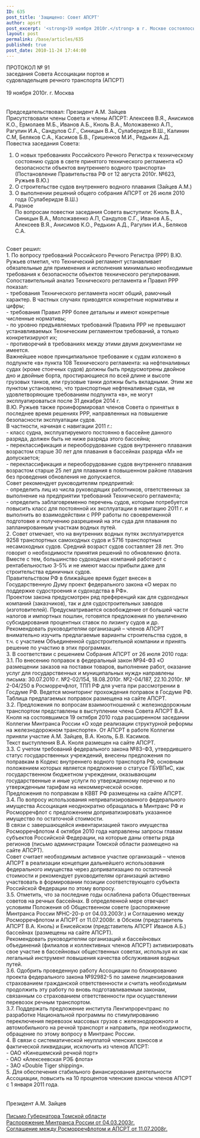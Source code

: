 ```yaml
---
ID: 635
post_title: 'Защищено: Совет АПСРТ'
author: apsrt
post_excerpt: '<strong>19 ноября 2010г.</strong> в г. Москве состоялось заседание Совета АПСРТ. В ходе заседания были рассмотрены вопросы: о новых требованиях РРР к техническому состоянию судов в свете принятого техрегламента &quot;О безопасности объектов ВВТ&quot;; о строительстве судов внутреннего водного плавания; о выполнении решений общего собрания АПСРТ от 26.07.2010г. и др. (протокол Совета и материалы к нему прилагаются)'
layout: post
permalink: /base/articles/635
published: true
post_date: 2010-11-24 17:44:00
---
```

ПРОТОКОЛ № 91<br />
заседания  Совета Ассоциации портов и<br />
судовладельцев речного транспорта (АПСРТ)<br />
<br />
19 ноября 2010г.                                                                                г. Москва<br />
<br />
<br />
Председательствовал: Президент А.М. Зайцев<br />
Присутствовали члены Совета  и члены АПСРТ: Алексеев  В.Я., Анисимов К.О., Ермолаев  М.Б., Иванов А.Б., Кноль В.А., Моложавенко А.П., Рагулин И.А., Сандулов С.Г., Синицын В.А., Сулаберидзе В.Ш., Калинин С.М, Беляков С.А., Касимов Б.В., Гришенков М.И., Редькин А.Д.<br />
Повестка заседания Совета:<br />
1. О новых требованиях Российского Речного Регистра  к техническому состоянию судов в свете  принятого технического регламента «О безопасности объектов внутреннего водного транспорта» (Постановление Правительства РФ от 12 августа 2010г. №623, Ружьев В.Ю.)<br />
2.  О строительстве судов  внутреннего водного плавания (Зайцев А.М.)<br />
3. О выполнении решений общего собрания АПСРТ от 26 июля 2010 года (Сулаберидзе В.Ш.)<br />
4.  Разное<br />
По вопросам повестки заседания Совета выступили: Кноль В.А., Синицын В.А., Моложавенко А.П, Сандулов С.Г., Иванов А.Б., Алексеев В.Я., Анисимов К.О., Редькин А.Д., Рагулин И.А., Беляков С.А.<br />
<br />
Совет решил:<br />
1. По вопросу требований Российского Речного Регистра (РРР) В.Ю. Ружьев отметил, что  Технический регламент устанавливает обязательные для применения и исполнения минимально необходимые требования к безопасности объектов технического регулирования.<br />
Сопоставительный анализ Технического регламента и Правил РРР показал:<br />
- требования Технического регламента носят общий, рамочный характер.  В частных  случаях  приводятся конкретные нормативы и цифры;<br />
- требования Правил РРР более детальны и имеют конкретные численные нормативы;<br />
- по уровню предъявляемых требований Правила  РРР не превышают устанавливаемых Техническим регламентом  требований, а только конкретизируют их;<br />
- противоречий в требованиях между этими двумя  документами не имеется.<br />
Важнейшее новое принципиальное требование к судам изложено в подпункте «в» пункта 108 Технического регламента: на нефтеналивных судах (кроме стоечных судов) должны быть предусмотрены двойное дно и двойные борта, простирающиеся по всей длине и высоте грузовых танков, или грузовые танки должны быть вкладными. Этим же пунктом установлено, что транспортные нефтеналивные суда, не удовлетворяющие требованиям подпункта «в», не могут эксплуатироваться после 31 декабря 2014 г.<br />
В.Ю. Ружьев также проинформировал членов Совета о принятых в последнее время решениях РРР, направленных на повышение безопасности  эксплуатации судов.<br />
В частности, начиная с навигации 2011 г.:<br />
- класс судна, эксплуатируемого постоянно в бассейне данного разряда, должен быть не ниже разряда этого бассейна; <br />
- переклассификация и переоборудование судов внутреннего плавания возрастом старше 30 лет для плавания в бассейнах разряда «М» не допускается; <br />
- переклассификация и переоборудование судов внутреннего плавания возрастом старше 25 лет для плавания в повышенном районе плавания без проведения обновления не допускается.<br />
Совет рекомендует руководителям предприятий:<br />
- определить лиц из числа руководящих работников, ответственных за выполнение на предприятии требований Технического регламента;<br />
- определить заблаговременно перечень судов, которым потребуется повысить класс для постоянной их эксплуатации в навигацию 2011 г. и выполнить во взаимодействии с РРР работы по своевременной подготовке и получению разрешений на эти суда для плавания по запланированным участкам водных путей.   <br />
2. Совет отмечает, что на внутренних водных путях эксплуатируется 9258 транспортных самоходных судов и 5716 транспортных несамоходных судов. Средний возраст судов составляет 28 лет. Это говорит о  необходимости принятия решений по  обновлению флота. Вместе с тем, большинство судоходных компаний работают с рентабельностью 3-5% и не имеют массы прибыли даже для строительства единичных судов.<br />
Правительством РФ в  ближайшее время будет внесен в Государственную Думу проект федерального закона «О мерах по поддержке судостроения и судоходства в РФ».<br />
Проектом закона предусмотрен ряд  преференций как для судоходных компаний (заказчиков), так и для судостроительных заводов (изготовителей). Предусматривается освобождение от большей части налогов и импортных пошлин, готовятся предложения по увеличению субсидирования  процентных ставок по лизингу судов и др.<br />
Рекомендовать руководителям организаций – членов АПСРТ  внимательно изучить  предлагаемые варианты строительства судов, в т.ч.  с  участием Объединенной судостроительной компании и принять решение по участию в этих программах.<br />
3. В соответствии с решением Собрания АПСРТ от 26 июля 2010 года:<br />
3.1. По внесению поправок в федеральный закон №94-ФЗ «О размещении заказов на поставки товаров, выполнение работ, оказание услуг для государственных и муниципальных нужд» направлены письма: 30.07.2010 г. №2-02/154, 18.08.2010г.  №2-04/187, 22.10.2010г. № 2-04/250 в Росморречфлот, ТПП РФ для учета  при рассмотрении в Госдуме РФ. Ведется мониторинг прохождения поправок в Госдуме РФ.<br />
Таблица предлагаемых поправок размещена на сайте АПСРТ.<br />
3.2.	Предложения по вопросам взаимоотношений с железнодорожным транспортом  представлены в выступлении члена Совета АПСРТ В.А. Кноля на  состоявшимся  19 октября 2010 года  расширенном заседании Коллегии Минтранса России «О ходе реализации структурной реформы на железнодорожном транспорте». От АПСРТ в работе Коллегии приняли участие А.М.  Зайцев, В.А. Кноль, Б.В. Касимов. <br />
Текст выступления В.А. Кноля размещен на сайте АПСРТ.<br />
3.3.	С учетом требований  федерального закона №83-ФЗ, утвердившего статус государственных учреждений, внесены предложения по поправкам в Кодекс внутреннего водного транспорта РФ, основным положением которых является предложение о статусе ГБУВПиС, как государственном бюджетном учреждении, оказывающим государственные и иные услуги по утвержденному перечню и по утвержденным тарифам на некоммерческой основе.<br />
Предложения по поправкам в КВВТ РФ размещены на сайте АПСРТ.<br />
3.4.	По вопросу использования неприватизированного федерального имущества Ассоциация неоднократно обращалась в Минтранс РФ и Росморречфлот с предложением  доприватизировать указанное имущество по остаточной стоимости. <br />
В связи с завершающейся  инвентаризацией  такого имущества Росморречфлотом 4 октября 2010 года направлены запросы  главам субъектов Российской Федерации,  на которые даны ответы ряда регионов (письмо администрации Томской области размещено на сайте АПСРТ).<br />
Совет считает необходимым активное участие организаций – членов АПСРТ в реализации концепции дальнейшего использования федерального имущества через доприватизацию по остаточной стоимости и рекомендует руководителям организаций активно участвовать в формировании позиции соответствующего субъекта Российской Федерации по этому вопросу.<br />
3.5.	Отметить, что за последние годы ослаблена работа Общественных советов на речных бассейнах. В определенной мере отвечают условиям Положения об Общественном совете (распоряжение Минтранса России №НС-20-р от 04.03.2003г.) и Соглашению между Росморречфлотом и АПСРТ от 11.07.2008г. в Обском (представитель АПСРТ В.А. Кноль) и Енисейском (представитель АПСРТ Иванов А.Б.) бассейнах (размещены на сайте АПСРТ). <br />
Рекомендовать руководителям организаций и бассейновых объединений (филиалов и коллективных членов АПСРТ) активизировать свое участие в бассейновых общественных советах, используя их как  легальный инструмент повышения качества обслуживания водных путей. <br />
3.6.	Одобрить проведенную работу Ассоциации по блокированию проекта федерального закона №92982-5 по замене лицензирования страхованием гражданской ответственности и считать необходимым продолжить эту работу по вновь подготавливаемым законам, связанным со страхованием ответственности при осуществлении перевозок речным транспортом.<br />
3.7.	Поддержать предложение института Ленгипроречтранс по разработке Национальной программы по стимулированию переключения перевозок массовых грузов с железнодорожного  и автомобильного на речной транспорт и направить, при необходимости, обращение по этому вопросу в Минтранс России.<br />
4.	В связи с систематической  неуплатой членских взносов и фактической ликвидации, исключить из членов АПСРТ:<br />
- ОАО «Кинешемский речной порт»<br />
- ОАО «Алексеевская РЭБ флота»<br />
- ЗАО «Double  Tiger shipping».<br />
5. Для обеспечения стабильного финансирования деятельности Ассоциации, повысить на 10 процентов членские взносы членов АПСРТ с 1 января 2011 года.<br />
<br />
<br />
Президент                                                        А.М. Зайцев<br />
<br />
<a href="http://www.apsrt.ru/docs/gub.doc">Письмо Губернатора Томской области</a><br />
<a href="http://www.apsrt.ru/docs/rasp.doc">Распоряжение Минтранса России от 04.03.2003г. </a><br />
<a href="http://www.apsrt.ru/docs/sogl.doc">Соглашение между Росморречфлотом и АПСРТ от 11.07.2008г.</a>